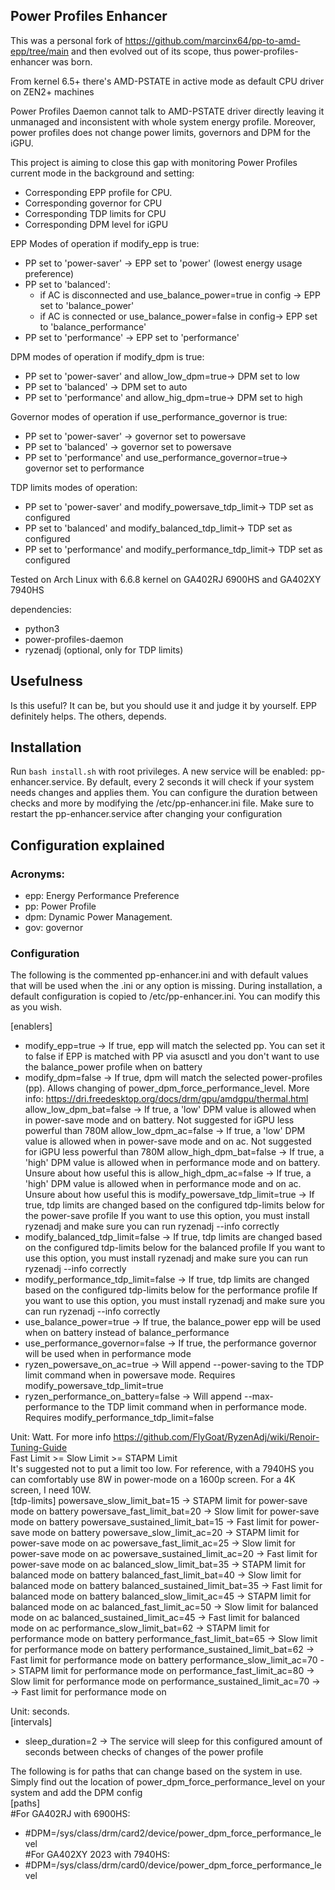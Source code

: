 ## Power Profiles Enhancer

This was a personal fork of https://github.com/marcinx64/pp-to-amd-epp/tree/main and then evolved out of its
scope, thus power-profiles-enhancer was born.

From kernel 6.5+ there's AMD-PSTATE in active mode as default CPU driver on ZEN2+ machines

Power Profiles Daemon cannot talk to AMD-PSTATE driver directly leaving it unmanaged and inconsistent with whole system
energy profile. Moreover, power profiles does not change power limits, governors and DPM for the iGPU.

This project is aiming to close this gap with monitoring Power Profiles current mode in the background and setting:

* Corresponding EPP profile for CPU.
* Corresponding governor for CPU
* Corresponding TDP limits for CPU
* Corresponding DPM level for iGPU


EPP Modes of operation if modify_epp is true:

* PP set to 'power-saver' -> EPP set to 'power' (lowest energy usage preference)
* PP set to 'balanced':
    * if AC is disconnected and use_balance_power=true in config -> EPP set to 'balance_power'
    * if AC is connected or use_balance_power=false in config-> EPP set to 'balance_performance'
* PP set to 'performance' -> EPP set to 'performance'

DPM modes of operation if modify_dpm is true:

* PP set to 'power-saver' and allow_low_dpm=true-> DPM set to low
* PP set to 'balanced' -> DPM set to auto
* PP set to 'performance' and allow_hig_dpm=true-> DPM set to high

Governor modes of operation if use_performance_governor is true:

* PP set to 'power-saver' -> governor set to powersave
* PP set to 'balanced' -> governor set to powersave
* PP set to 'performance' and use_performance_governor=true-> governor set to performance

TDP limits modes of operation:

* PP set to 'power-saver' and modify_powersave_tdp_limit-> TDP set as configured
* PP set to 'balanced' and modify_balanced_tdp_limit-> TDP set as configured
* PP set to 'performance' and modify_performance_tdp_limit-> TDP set as configured

Tested on Arch Linux with 6.6.8 kernel on GA402RJ 6900HS and GA402XY 7940HS

dependencies:
* python3
* power-profiles-daemon
* ryzenadj (optional, only for TDP limits)

## Usefulness

Is this useful? It can be, but you should use it and judge it by yourself.
EPP definitely helps. The others, depends.

## Installation

Run ```bash install.sh``` with root privileges. A new service will be enabled: pp-enhancer.service. By default, every 2 seconds it will check if your system needs changes and applies them. You can configure the duration between checks and more by modifying the /etc/pp-enhancer.ini file. Make sure to restart the pp-enhancer.service after changing your configuration

## Configuration explained

### Acronyms:
* epp: Energy Performance Preference
* pp: Power Profile
* dpm: Dynamic Power Management.
* gov: governor

### Configuration

The following is the commented pp-enhancer.ini and with default values that will be used when the .ini or any option
is missing. During installation, a default configuration is copied to /etc/pp-enhancer.ini. You can modify this as you wish.

[enablers]
* modify_epp=true -> If true, epp will match the selected pp. You can set it to false if EPP is matched with PP via asusctl
                    and you don't want to use the balance_power profile when on battery
* modify_dpm=false  -> If true, dpm will match the selected power-profiles (pp). Allows changing of 
                     power_dpm_force_performance_level. More info: https://dri.freedesktop.org/docs/drm/gpu/amdgpu/thermal.html
allow_low_dpm_bat=false -> If true, a 'low' DPM value is allowed when in power-save mode and on battery. Not suggested for iGPU less powerful than 780M
allow_low_dpm_ac=false -> If true, a 'low' DPM value is allowed when in power-save mode and on ac. Not suggested for iGPU less powerful than 780M
allow_high_dpm_bat=false -> If true, a 'high' DPM value is allowed when in performance mode and on battery. Unsure about how useful this is
allow_high_dpm_ac=false -> If true, a 'high' DPM value is allowed when in performance mode and on ac. Unsure about how useful this is
modify_powersave_tdp_limit=true -> If true, tdp limits are changed based on the configured tdp-limits below for the power-save profile
                    If you want to use this option, you must install ryzenadj and make sure you can run ryzenadj --info correctly
* modify_balanced_tdp_limit=false -> If true, tdp limits are changed based on the configured tdp-limits below for the balanced profile
                    If you want to use this option, you must install ryzenadj and make sure you can run ryzenadj --info correctly
* modify_performance_tdp_limit=false -> If true, tdp limits are changed based on the configured tdp-limits below for the performance profile
                    If you want to use this option, you must install ryzenadj and make sure you can run ryzenadj --info correctly
* use_balance_power=true -> If true, the balance_power epp will be used when on battery instead of balance_performance
* use_performance_governor=false -> If true, the performance governor will be used when in performance mode
* ryzen_powersave_on_ac=true -> Will append --power-saving to the TDP limit command when in powersave mode. Requires modify_powersave_tdp_limit=true
* ryzen_performance_on_battery=false -> Will append --max-performance to the TDP limit command when in performance mode. Requires modify_performance_tdp_limit=false


Unit: Watt. For more info 
https://github.com/FlyGoat/RyzenAdj/wiki/Renoir-Tuning-Guide  
Fast Limit >= Slow Limit >= STAPM Limit  
It's suggested not to put a limit too low.  For reference, with a 7940HS you can comfortably use 8W in power-mode on a 
1600p screen. For a 4K screen, I need 10W.  
[tdp-limits] 
powersave_slow_limit_bat=15 ->  STAPM limit for power-save mode on battery
powersave_fast_limit_bat=20 -> Slow limit for power-save mode on battery
powersave_sustained_limit_bat=15 -> Fast limit for power-save mode on battery
powersave_slow_limit_ac=20 ->  STAPM limit for power-save mode on ac
powersave_fast_limit_ac=25 -> Slow limit for power-save mode on ac
powersave_sustained_limit_ac=20 -> Fast limit for power-save mode on ac
balanced_slow_limit_bat=35 -> STAPM limit for balanced mode on battery
balanced_fast_limit_bat=40 -> Slow limit for balanced mode on battery
balanced_sustained_limit_bat=35 -> Fast limit for balanced mode on battery
balanced_slow_limit_ac=45 -> STAPM limit for balanced mode on ac
balanced_fast_limit_ac=50 -> Slow limit for balanced mode on ac
balanced_sustained_limit_ac=45 -> Fast limit for balanced mode on ac
performance_slow_limit_bat=62 ->  STAPM limit for performance mode on battery
performance_fast_limit_bat=65 -> Slow limit for performance mode on battery
performance_sustained_limit_bat=62 -> Fast limit for performance mode on battery
performance_slow_limit_ac=70 -> STAPM limit for performance mode on
performance_fast_limit_ac=80 -> Slow limit for performance mode on
performance_sustained_limit_ac=70 -> -> Fast limit for performance mode on

Unit: seconds.  
[intervals]
* sleep_duration=2 -> The service will sleep for this configured amount of seconds between checks of changes
                    of the power profile


The following is for paths that can change based on the system in use. Simply find out the location of 
power_dpm_force_performance_level on your system and add the DPM config  
[paths]  
#For GA402RJ with 6900HS:
* #DPM=/sys/class/drm/card2/device/power_dpm_force_performance_level  
#For GA402XY 2023 with 7940HS:
* #DPM=/sys/class/drm/card0/device/power_dpm_force_performance_level
